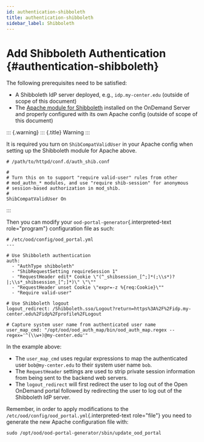 ```yaml
---
id: authentication-shibboleth
title: authentication-shibboleth
sidebar_label: Shibboleth
---
```

Add Shibboleth Authentication {#authentication-shibboleth}
=============================

The following prerequisites need to be satisfied:

-   A Shibboleth IdP server deployed, e.g., `idp.my-center.edu` (outside
    of scope of this document)
-   The [Apache module for
    Shibboleth](https://wiki.shibboleth.net/confluence/display/SHIB2/NativeSPApacheConfig)
    installed on the OnDemand Server and properly configured with its
    own Apache config (outside of scope of this document)

::: {.warning}
::: {.title}
Warning
:::

It is required you turn on `ShibCompatValidUser` in your Apache config
when setting up the Shibboleth module for Apache above.

``` {.apache}
# /path/to/httpd/conf.d/auth_shib.conf

#
# Turn this on to support "require valid-user" rules from other
# mod_authn_* modules, and use "require shib-session" for anonymous
# session-based authorization in mod_shib.
#
ShibCompatValidUser On
```
:::

Then you can modify your `ood-portal-generator`{.interpreted-text
role="program"} configuration file as such:

``` {.yaml}
# /etc/ood/config/ood_portal.yml
---

# Use Shibboleth authentication
auth:
  - "AuthType shibboleth"
  - "ShibRequestSetting requireSession 1"
  - "RequestHeader edit* Cookie \"(^_shibsession_[^;]*(;\\s*)?|;\\s*_shibsession_[^;]*)\" \"\""
  - "RequestHeader unset Cookie \"expr=-z %{req:Cookie}\""
  - "Require valid-user"

# Use Shibboleth logout
logout_redirect: /Shibboleth.sso/Logout?return=https%3A%2F%2Fidp.my-center.edu%2Fidp%2Fprofile%2FLogout

# Capture system user name from authenticated user name
user_map_cmd: "/opt/ood/ood_auth_map/bin/ood_auth_map.regex --regex='^(\\w+)@my-center.edu'"
```

In the example above:

-   The `user_map_cmd` uses regular expressions to map the authenticated
    user `bob@my-center.edu` to their system user name `bob`.
-   The `RequestHeader` settings are used to strip private session
    information from being sent to the backend web servers.
-   The `logout_redirect` will first redirect the user to log out of the
    Open OnDemand portal followed by redirecting the user to log out of
    the Shibboleth IdP server.

Remember, in order to apply modifications to the
`/etc/ood/config/ood_portal.yml`{.interpreted-text role="file"} you need
to generate the new Apache configuration file with:

``` {.sh}
sudo /opt/ood/ood-portal-generator/sbin/update_ood_portal
```
